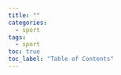 ```yaml
---
title: ""
categories:
  - sport
tags:
  - sport
toc: true
toc_label: "Table of Contents"
---
```


# 

